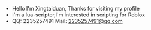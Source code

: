 - Hello I'm Xingtaiduan, Thanks for visiting my profile
- I'm a lua-scripter,I'm interested in scripting for Roblox
- QQ: 2235257491 Mail: 2235257491@qq.com

<!---
Xingtaiduan/Xingtaiduan is a ✨ special ✨ repository because its `README.md` (this file) appears on your GitHub profile.
You can click the Preview link to take a look at your changes.
--->
